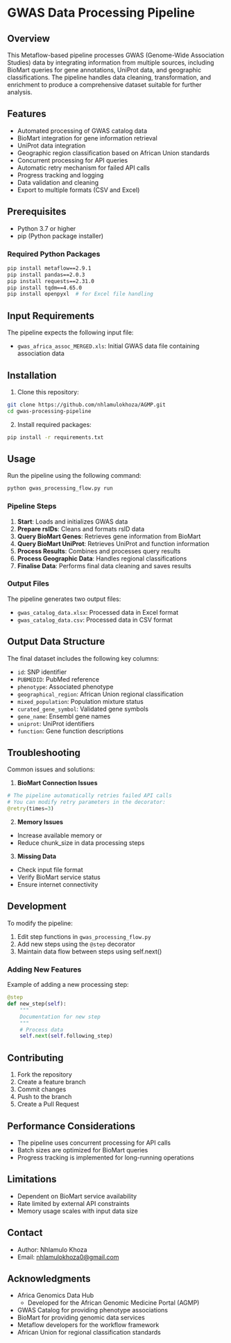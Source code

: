 # GWAS Data Processing Pipeline

## Overview
This Metaflow-based pipeline processes GWAS (Genome-Wide Association Studies) data by integrating information from multiple sources, including BioMart queries for gene annotations, UniProt data, and geographic classifications. The pipeline handles data cleaning, transformation, and enrichment to produce a comprehensive dataset suitable for further analysis.

## Features
- Automated processing of GWAS catalog data
- BioMart integration for gene information retrieval
- UniProt data integration
- Geographic region classification based on African Union standards
- Concurrent processing for API queries
- Automatic retry mechanism for failed API calls
- Progress tracking and logging
- Data validation and cleaning
- Export to multiple formats (CSV and Excel)

## Prerequisites
- Python 3.7 or higher
- pip (Python package installer)

### Required Python Packages
```bash
pip install metaflow==2.9.1
pip install pandas==2.0.3
pip install requests==2.31.0
pip install tqdm==4.65.0
pip install openpyxl  # for Excel file handling
```

## Input Requirements
The pipeline expects the following input file:
- `gwas_africa_assoc_MERGED.xls`: Initial GWAS data file containing association data

## Installation
1. Clone this repository:
```bash
git clone https://github.com/nhlamulokhoza/AGMP.git
cd gwas-processing-pipeline
```

2. Install required packages:
```bash
pip install -r requirements.txt
```

## Usage
Run the pipeline using the following command:
```bash
python gwas_processing_flow.py run
```

### Pipeline Steps
1. **Start**: Loads and initializes GWAS data
2. **Prepare rsIDs**: Cleans and formats rsID data
3. **Query BioMart Genes**: Retrieves gene information from BioMart
4. **Query BioMart UniProt**: Retrieves UniProt and function information
5. **Process Results**: Combines and processes query results
6. **Process Geographic Data**: Handles regional classifications
7. **Finalise Data**: Performs final data cleaning and saves results

### Output Files
The pipeline generates two output files:
- `gwas_catalog_data.xlsx`: Processed data in Excel format
- `gwas_catalog_data.csv`: Processed data in CSV format

## Output Data Structure
The final dataset includes the following key columns:
- `id`: SNP identifier
- `PUBMEDID`: PubMed reference
- `phenotype`: Associated phenotype
- `geographical_region`: African Union regional classification
- `mixed_population`: Population mixture status
- `curated_gene_symbol`: Validated gene symbols
- `gene_name`: Ensembl gene names
- `uniprot`: UniProt identifiers
- `function`: Gene function descriptions

## Troubleshooting
Common issues and solutions:

1. **BioMart Connection Issues**
```python
# The pipeline automatically retries failed API calls
# You can modify retry parameters in the decorator:
@retry(times=3)
```

2. **Memory Issues**
- Increase available memory or
- Reduce chunk_size in data processing steps

3. **Missing Data**
- Check input file format
- Verify BioMart service status
- Ensure internet connectivity

## Development
To modify the pipeline:

1. Edit step functions in `gwas_processing_flow.py`
2. Add new steps using the `@step` decorator
3. Maintain data flow between steps using self.next()

### Adding New Features
Example of adding a new processing step:
```python
@step
def new_step(self):
    """
    Documentation for new step
    """
    # Process data
    self.next(self.following_step)
```

## Contributing
1. Fork the repository
2. Create a feature branch
3. Commit changes
4. Push to the branch
5. Create a Pull Request

## Performance Considerations
- The pipeline uses concurrent processing for API calls
- Batch sizes are optimized for BioMart queries
- Progress tracking is implemented for long-running operations

## Limitations
- Dependent on BioMart service availability
- Rate limited by external API constraints
- Memory usage scales with input data size

## Contact
- Author: Nhlamulo Khoza
- Email: nhlamulokhoza0@gmail.com

## Acknowledgments
- Africa Genomics Data Hub
    - Developed for the African Genomic Medicine Portal (AGMP)
- GWAS Catalog for providing phenotype associations
- BioMart for providing genomic data services
- Metaflow developers for the workflow framework
- African Union for regional classification standards
